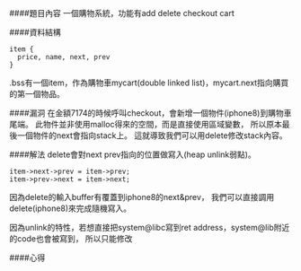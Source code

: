####題目內容
一個購物系統，功能有add delete checkout cart

####資料結構
```
item {
  price, name, next, prev
}
```
.bss有一個item，作為購物車mycart(double linked list)，mycart.next指向購買的第一個物品。

####漏洞
在金額7174的時候呼叫checkout，會新增一個物件(iphone8)到購物車尾端。
此物件並非使用malloc得來的空間，而是直接使用區域變數，
所以原本最後一個物件的next會指向stack上。
這就導致我們可以用delete修改stack內容。

####解法
delete會對next prev指向的位置做寫入(heap unlink弱點)。
```
item->next->prev = item->prev;
item->prev->next = item->next;
```
因為delete的輸入buffer有覆蓋到iphone8的next&prev，
我們可以直接調用delete(iphone8)來完成隨機寫入。

因為unlink的特性，若想直接把system@libc寫到ret address，system@lib附近的code也會被寫到，
所以只能修改

####心得
